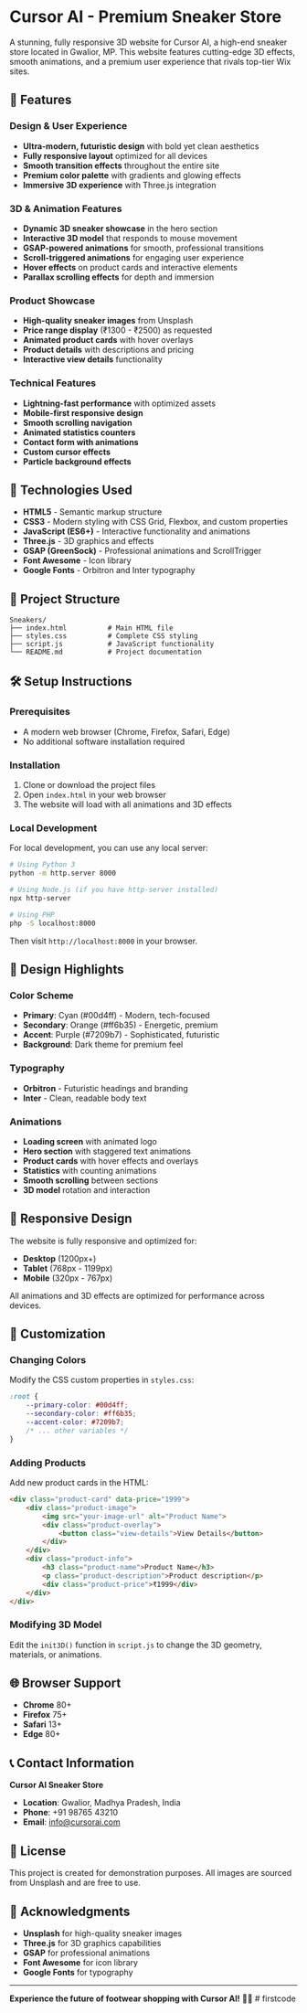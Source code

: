 # Cursor AI - Premium Sneaker Store

A stunning, fully responsive 3D website for Cursor AI, a high-end sneaker store located in Gwalior, MP. This website features cutting-edge 3D effects, smooth animations, and a premium user experience that rivals top-tier Wix sites.

## 🌟 Features

### Design & User Experience
- **Ultra-modern, futuristic design** with bold yet clean aesthetics
- **Fully responsive layout** optimized for all devices
- **Smooth transition effects** throughout the entire site
- **Premium color palette** with gradients and glowing effects
- **Immersive 3D experience** with Three.js integration

### 3D & Animation Features
- **Dynamic 3D sneaker showcase** in the hero section
- **Interactive 3D model** that responds to mouse movement
- **GSAP-powered animations** for smooth, professional transitions
- **Scroll-triggered animations** for engaging user experience
- **Hover effects** on product cards and interactive elements
- **Parallax scrolling effects** for depth and immersion

### Product Showcase
- **High-quality sneaker images** from Unsplash
- **Price range display** (₹1300 - ₹2500) as requested
- **Animated product cards** with hover overlays
- **Product details** with descriptions and pricing
- **Interactive view details** functionality

### Technical Features
- **Lightning-fast performance** with optimized assets
- **Mobile-first responsive design**
- **Smooth scrolling navigation**
- **Animated statistics counters**
- **Contact form with animations**
- **Custom cursor effects**
- **Particle background effects**

## 🚀 Technologies Used

- **HTML5** - Semantic markup structure
- **CSS3** - Modern styling with CSS Grid, Flexbox, and custom properties
- **JavaScript (ES6+)** - Interactive functionality and animations
- **Three.js** - 3D graphics and effects
- **GSAP (GreenSock)** - Professional animations and ScrollTrigger
- **Font Awesome** - Icon library
- **Google Fonts** - Orbitron and Inter typography

## 📁 Project Structure

```
Sneakers/
├── index.html          # Main HTML file
├── styles.css          # Complete CSS styling
├── script.js           # JavaScript functionality
└── README.md           # Project documentation
```

## 🛠️ Setup Instructions

### Prerequisites
- A modern web browser (Chrome, Firefox, Safari, Edge)
- No additional software installation required

### Installation
1. Clone or download the project files
2. Open `index.html` in your web browser
3. The website will load with all animations and 3D effects

### Local Development
For local development, you can use any local server:

```bash
# Using Python 3
python -m http.server 8000

# Using Node.js (if you have http-server installed)
npx http-server

# Using PHP
php -S localhost:8000
```

Then visit `http://localhost:8000` in your browser.

## 🎨 Design Highlights

### Color Scheme
- **Primary**: Cyan (#00d4ff) - Modern, tech-focused
- **Secondary**: Orange (#ff6b35) - Energetic, premium
- **Accent**: Purple (#7209b7) - Sophisticated, futuristic
- **Background**: Dark theme for premium feel

### Typography
- **Orbitron** - Futuristic headings and branding
- **Inter** - Clean, readable body text

### Animations
- **Loading screen** with animated logo
- **Hero section** with staggered text animations
- **Product cards** with hover effects and overlays
- **Statistics** with counting animations
- **Smooth scrolling** between sections
- **3D model** rotation and interaction

## 📱 Responsive Design

The website is fully responsive and optimized for:
- **Desktop** (1200px+)
- **Tablet** (768px - 1199px)
- **Mobile** (320px - 767px)

All animations and 3D effects are optimized for performance across devices.

## 🔧 Customization

### Changing Colors
Modify the CSS custom properties in `styles.css`:

```css
:root {
    --primary-color: #00d4ff;
    --secondary-color: #ff6b35;
    --accent-color: #7209b7;
    /* ... other variables */
}
```

### Adding Products
Add new product cards in the HTML:

```html
<div class="product-card" data-price="1999">
    <div class="product-image">
        <img src="your-image-url" alt="Product Name">
        <div class="product-overlay">
            <button class="view-details">View Details</button>
        </div>
    </div>
    <div class="product-info">
        <h3 class="product-name">Product Name</h3>
        <p class="product-description">Product description</p>
        <div class="product-price">₹1999</div>
    </div>
</div>
```

### Modifying 3D Model
Edit the `init3D()` function in `script.js` to change the 3D geometry, materials, or animations.

## 🌐 Browser Support

- **Chrome** 80+
- **Firefox** 75+
- **Safari** 13+
- **Edge** 80+

## 📞 Contact Information

**Cursor AI Sneaker Store**
- **Location**: Gwalior, Madhya Pradesh, India
- **Phone**: +91 98765 43210
- **Email**: info@cursorai.com

## 📄 License

This project is created for demonstration purposes. All images are sourced from Unsplash and are free to use.

## 🙏 Acknowledgments

- **Unsplash** for high-quality sneaker images
- **Three.js** for 3D graphics capabilities
- **GSAP** for professional animations
- **Font Awesome** for icon library
- **Google Fonts** for typography

---

**Experience the future of footwear shopping with Cursor AI!** 🚀👟 #   f i r s t c o d e  
 